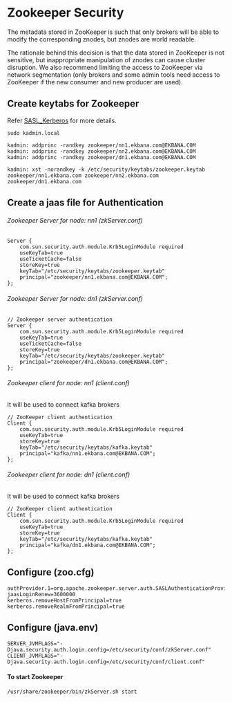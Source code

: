 # Zookeeper Security

The metadata stored in ZooKeeper is such that only brokers will be able to modify the corresponding znodes, but znodes are world readable. 

The rationale behind this decision is that the data stored in ZooKeeper is not sensitive, but inappropriate manipulation of znodes can cause cluster disruption. 
We also recommend limiting the access to ZooKeeper via network segmentation (only brokers and some admin tools need access to ZooKeeper if the new consumer and 
new producer are used).

## Create keytabs for Zookeeper

Refer [SASL_Kerberos](../sasl_ssl/sasl_kerberos.md) for more details.

```
sudo kadmin.local

kadmin: addprinc -randkey zookeeper/nn1.ekbana.com@EKBANA.COM
kadmin: addprinc -randkey zookeeper/nn2.ekbana.com@EKBANA.COM
kadmin: addprinc -randkey zookeeper/dn1.ekbana.com@EKBANA.COM

kadmin: xst -norandkey -k /etc/security/keytabs/zookeeper.keytab zookeeper/nn1.ekbana.com zookeeper/nn2.ekbana.com zookeeper/dn1.ekbana.com
```

## Create a jaas file for Authentication

###### Zookeeper Server for node: nn1 (zkServer.conf)

```
Server {
	com.sun.security.auth.module.Krb5LoginModule required
	useKeyTab=true
	useTicketCache=false
	storeKey=true
	keyTab="/etc/security/keytabs/zookeeper.keytab"
	principal="zookeeper/nn1.ekbana.com@EKBANA.COM";
};
```

###### Zookeeper Server for node: dn1 (zkServer.conf)

```
// Zookeeper server authentication
Server {
	com.sun.security.auth.module.Krb5LoginModule required
	useKeyTab=true
	useTicketCache=false
	storeKey=true
	keyTab="/etc/security/keytabs/zookeeper.keytab"
	principal="zookeeper/dn1.ekbana.com@EKBANA.COM";
};
```

###### Zookeeper client for node: nn1 (client.conf)

It will be used to connect kafka brokers

```
// ZooKeeper client authentication
Client {
    com.sun.security.auth.module.Krb5LoginModule required
    useKeyTab=true
    storeKey=true
    keyTab="/etc/security/keytabs/kafka.keytab"
    principal="kafka/nn1.ekbana.com@EKBANA.COM";
};
```

###### Zookeeper client for node: dn1 (client.conf)

It will be used to connect kafka brokers

```
// ZooKeeper client authentication
Client {
    com.sun.security.auth.module.Krb5LoginModule required
    useKeyTab=true
    storeKey=true
    keyTab="/etc/security/keytabs/kafka.keytab"
    principal="kafka/dn1.ekbana.com@EKBANA.COM";
};
```

## Configure (zoo.cfg)

```
authProvider.1=org.apache.zookeeper.server.auth.SASLAuthenticationProvider
jaasLoginRenew=3600000
kerberos.removeHostFromPrincipal=true
kerberos.removeRealmFromPrincipal=true
```
## Configure (java.env)

```
SERVER_JVMFLAGS="-Djava.security.auth.login.config=/etc/security/conf/zkServer.conf"
CLIENT_JVMFLAGS="-Djava.security.auth.login.config=/etc/security/conf/client.conf"
```

#### To start Zookeeper

```
/usr/share/zookeeper/bin/zkServer.sh start
```